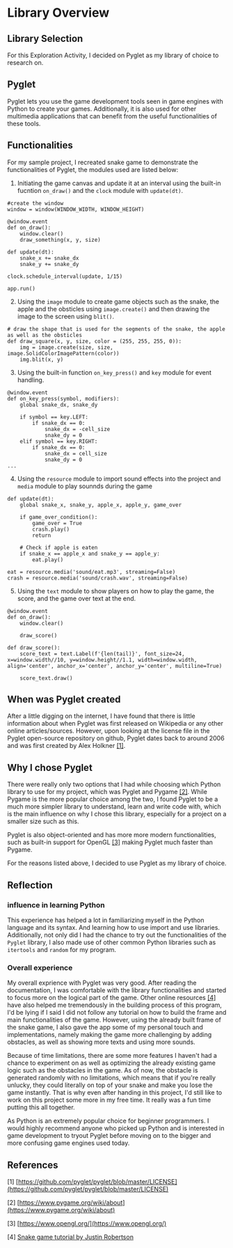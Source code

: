 # Library Overview

## Library Selection

For this Exploration Activity, I decided on Pyglet as my library of choice to research on. 

## Pyglet

Pyglet lets you use the game development tools seen in game engines with Python to create your games. Additionally, it is also used for other multimedia applications that can benefit from the useful functionalities of these tools.

## Functionalities

For my sample project, I recreated snake game to demonstrate the functionalities of Pyglet, the modules used are listed below:

1. Initiating the game canvas and update it at an interval using the built-in fucntion `on_draw()` and the `clock` module with `update(dt)`.

```
#create the window
window = window(WINDOW_WIDTH, WINDOW_HEIGHT)

@window.event
def on_draw():
    window.clear()
    draw_something(x, y, size)

def update(dt):
    snake_x += snake_dx
    snake_y += snake_dy

clock.schedule_interval(update, 1/15)

app.run()
```

2. Using the `image` module to create game objects such as the snake, the apple and the obsticles using `image.create()` and then drawing the image to the screen using `blit()`.

```
# draw the shape that is used for the segments of the snake, the apple as well as the obsticles
def draw_square(x, y, size, color = (255, 255, 255, 0)):
    img = image.create(size, size, image.SolidColorImagePattern(color))
    img.blit(x, y)
```

3. Using the built-in function `on_key_press()` and `key` module for event handling.

```
@window.event
def on_key_press(symbol, modifiers):
    global snake_dx, snake_dy

    if symbol == key.LEFT:
        if snake_dx == 0:
            snake_dx = -cell_size
            snake_dy = 0
    elif symbol == key.RIGHT:
        if snake_dx == 0:
            snake_dx = cell_size
            snake_dy = 0
...
```
4. Using the `resource` module to import sound effects into the project and `media` module to play sounnds during the game

```
def update(dt):
    global snake_x, snake_y, apple_x, apple_y, game_over
    
    if game_over_condition():
        game_over = True
        crash.play()
        return

    # Check if apple is eaten
    if snake_x == apple_x and snake_y == apple_y:
        eat.play()

eat = resource.media('sound/eat.mp3', streaming=False)
crash = resource.media('sound/crash.wav', streaming=False)
```

5. Using the `text` module to show players on how to play the game, the score, and the game over text at the end.

```
@window.event
def on_draw():
    window.clear()

    draw_score()

def draw_score():
    score_text = text.Label(f'{len(tail)}', font_size=24, x=window.width//10, y=window.height//1.1, width=window.width, align='center', anchor_x='center', anchor_y='center', multiline=True)

    score_text.draw()
```
## When was Pyglet created

After a little digging on the internet, I have found that there is little information about when Pyglet was first released on Wikipedia or any other online articles/sources. However, upon looking at the license file in the Pyglet open-source repository on github, Pyglet dates back to around 2006 and was first created by Alex Holkner [[1]](https://github.com/pyglet/pyglet/blob/master/LICENSE).

## Why I chose Pyglet

There were really only two options that I had while choosing which Python library to use for my project, which was Pyglet and Pygame [[2]](https://www.pygame.org/wiki/about). While Pygame is the more popular choice among the two, I found Pyglet to be a much more simpler library to understand, learn and write code with, which is the main influence on why I chose this library, especially for a project on a smaller size such as this.

Pyglet is also object-oriented and has more more modern functionalities, such as built-in support for OpenGL [[3]](https://www.opengl.org/) making Pyglet much faster than Pygame.

For the reasons listed above, I decided to use Pyglet as my library of choice.

## Reflection

### influence in learning Python

This experience has helped a lot in familiarizing myself in the Python language and its syntax. And learning how to use import and use libraries. Additionally, not only did I had the chance to try out the functionalities of the `Pyglet` library, I also made use of other common Python libraries such as `itertools` and `random` for my program.

### Overall experience

My overall exprience with Pyglet was very good. After reading the documentation, I was comfortable with the library functionalities and started to focus more on the logical part of the game. Other online resources [[4]](https://www.youtube.com/playlist?list=PL42MzI01SYj7unM-kMN1nf70smlIsLDc0) have also helped me tremendously in the building process of this program, I'd be lying if I said I did not follow any tutorial on how to build the frame and main functionalities of the game. However, using the already built frame of the snake game, I also gave the app some of my personal touch and implementations, namely making the game more challenging by adding obstacles, as well as showing more texts and using more sounds.

Because of time limitations, there are some more features I haven't had a chance to experiment on as well as optimizing the already existing game logic such as the obstacles in the game. As of now, the obstacle is generated randomly with no limitations, which means that if you're really unlucky, they could literally on top of your snake and make you lose the game instantly. That is why even after handing in this project, I'd still like to work on this project some more in my free time. It really was a fun time putting this all together.

As Python is an extremely popular choice for beginner programmers. I would highly recommend anyone who picked up Python and is interested in game development to tryout Pyglet before moving on to the bigger and more confusing game engines used today.

## References
[1] [https://github.com/pyglet/pyglet/blob/master/LICENSE](https://github.com/pyglet/pyglet/blob/master/LICENSE)

[2] [https://www.pygame.org/wiki/about](https://www.pygame.org/wiki/about)

[3] [https://www.opengl.org/](https://www.opengl.org/)

[4] [Snake game tutorial by Justin Robertson](https://www.youtube.com/playlist?list=PL42MzI01SYj7unM-kMN1nf70smlIsLDc0)


